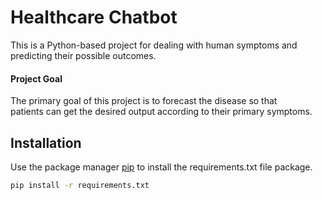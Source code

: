 # Healthcare Chatbot

This is a Python-based project for dealing with human symptoms and predicting their possible outcomes.

#### Project Goal
The primary goal of this project is to forecast the disease so that patients can get the desired output according to their primary symptoms. 
 
## Installation

Use the package manager [pip](https://pip.pypa.io/en/stable/) to install the requirements.txt file package.

```bash
pip install -r requirements.txt 
```

